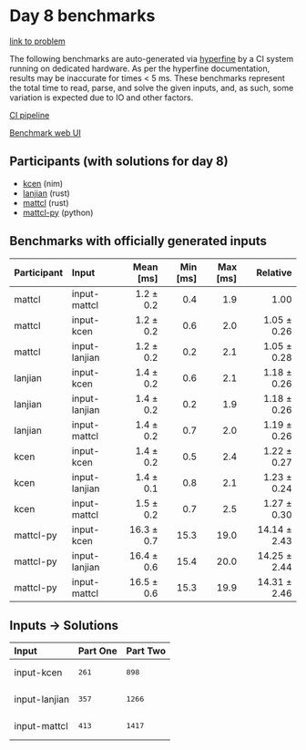 # Day 8 benchmarks

[link to problem](https://adventofcode.com/2024/day/8)

The following benchmarks are auto-generated via
[hyperfine](https://github.com/sharkdp/hyperfine) by a CI system running on
dedicated hardware. As per the hyperfine documentation, results may be
inaccurate for times < 5 ms. These benchmarks represent the total time to read,
parse, and solve the given inputs, and, as such, some variation is expected due
to IO and other factors.

[CI pipeline](http://ci.papercode.net:8080/teams/main/pipelines/aoc2024)

[Benchmark web UI](https://aoc.ancalagon.black)


## Participants (with solutions for day 8)

- [kcen](https://github.com/kcen/aoc2024) (nim)
- [lanjian](https://github.com/lanjian/aoc-2024) (rust)
- [mattcl](https://github.com/mattcl/aoc2024) (rust)
- [mattcl-py](https://github.com/mattcl/aoc2024-py) (python)


## Benchmarks with officially generated inputs

| Participant | Input | Mean [ms] | Min [ms] | Max [ms] | Relative |
|:---|:---|---:|---:|---:|---:|
| mattcl | input-mattcl | 1.2 ± 0.2 | 0.4 | 1.9 | 1.00 |
| mattcl | input-kcen | 1.2 ± 0.2 | 0.6 | 2.0 | 1.05 ± 0.26 |
| mattcl | input-lanjian | 1.2 ± 0.2 | 0.2 | 2.1 | 1.05 ± 0.28 |
| lanjian | input-kcen | 1.4 ± 0.2 | 0.6 | 2.1 | 1.18 ± 0.26 |
| lanjian | input-lanjian | 1.4 ± 0.2 | 0.2 | 1.9 | 1.18 ± 0.26 |
| lanjian | input-mattcl | 1.4 ± 0.2 | 0.7 | 2.0 | 1.19 ± 0.26 |
| kcen | input-kcen | 1.4 ± 0.2 | 0.5 | 2.4 | 1.22 ± 0.27 |
| kcen | input-lanjian | 1.4 ± 0.1 | 0.8 | 2.1 | 1.23 ± 0.24 |
| kcen | input-mattcl | 1.5 ± 0.2 | 0.7 | 2.5 | 1.27 ± 0.30 |
| mattcl-py | input-kcen | 16.3 ± 0.7 | 15.3 | 19.0 | 14.14 ± 2.43 |
| mattcl-py | input-lanjian | 16.4 ± 0.6 | 15.4 | 20.0 | 14.25 ± 2.44 |
| mattcl-py | input-mattcl | 16.5 ± 0.6 | 15.3 | 19.9 | 14.31 ± 2.46 |


## Inputs -> Solutions

| Input | Part One | Part Two |
|:---|:---|:---|
|input-kcen|<pre>261</pre>|<pre>898</pre>|
|input-lanjian|<pre>357</pre>|<pre>1266</pre>|
|input-mattcl|<pre>413</pre>|<pre>1417</pre>|